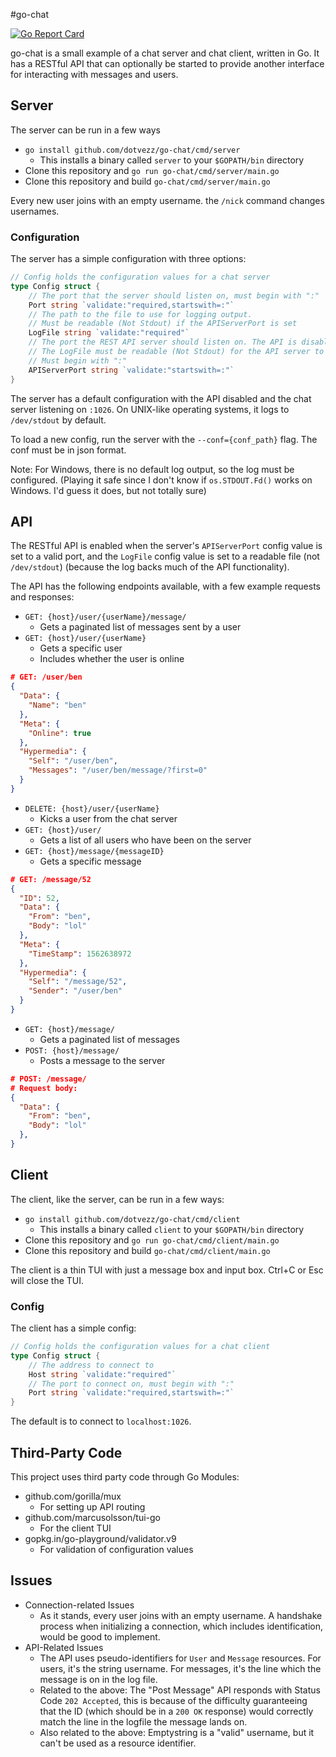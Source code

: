 #go-chat

[![Go Report Card](https://goreportcard.com/badge/github.com/dotvezz/go-chat)](https://goreportcard.com/report/github.com/dotvezz/go-chat)

go-chat is a small example of a chat server and chat client, written in Go. 
It has a RESTful API that can optionally be started to provide another interface
for interacting with messages and users. 

## Server

The server can be run in a few ways

- `go install github.com/dotvezz/go-chat/cmd/server`
  - This installs a binary called `server` to your `$GOPATH/bin` directory
- Clone this repository and `go run go-chat/cmd/server/main.go`
- Clone this repository and build `go-chat/cmd/server/main.go`

Every new user joins with an empty username. the `/nick` command changes usernames.

### Configuration 

The server has a simple configuration with three options:

```go
// Config holds the configuration values for a chat server
type Config struct {
	// The port that the server should listen on, must begin with ":"
	Port string `validate:"required,startswith=:"`
	// The path to the file to use for logging output.
	// Must be readable (Not Stdout) if the APIServerPort is set
	LogFile string `validate:"required"`
	// The port the REST API server should listen on. The API is disabled if this is left empty
	// The LogFile must be readable (Not Stdout) for the API server to start
	// Must begin with ":"
	APIServerPort string `validate:"startswith=:"`
}
```

The server has a default configuration with the API disabled and the chat server
listening on `:1026`. On UNIX-like operating systems, it logs to `/dev/stdout`
by default.

To load a new config, run the server with the `--conf={conf_path}` flag. The conf must be in
json format.

Note: For Windows, there is no default log output, so the log must be configured.
(Playing it safe since I don't know if `os.STDOUT.Fd()` works on Windows. I'd guess
it does, but not totally sure)

## API

The RESTful API is enabled when the server's `APIServerPort` config value is set to a valid
port, and the `LogFile` config value is set to a readable file (not `/dev/stdout`) (because
the log backs much of the API functionality).

The API has the following endpoints available, with a few example requests and responses:

- `GET: {host}/user/{userName}/message/`
    - Gets a paginated list of messages sent by a user
- `GET: {host}/user/{userName}`
    - Gets a specific user
    - Includes whether the user is online
```json
# GET: /user/ben
{
  "Data": {
    "Name": "ben"
  },
  "Meta": {
    "Online": true
  },
  "Hypermedia": {
    "Self": "/user/ben",
    "Messages": "/user/ben/message/?first=0"
  }
}
```
   
- `DELETE: {host}/user/{userName}`
    - Kicks a user from the chat server
- `GET: {host}/user/`
    - Gets a list of all users who have been on the server
- `GET: {host}/message/{messageID}`
    - Gets a specific message
```json
# GET: /message/52
{
  "ID": 52,
  "Data": {
    "From": "ben",
    "Body": "lol"
  },
  "Meta": {
    "TimeStamp": 1562638972
  },
  "Hypermedia": {
    "Self": "/message/52",
    "Sender": "/user/ben"
  }
}

```
- `GET: {host}/message/`
    - Gets a paginated list of messages
- `POST: {host}/message/`
    - Posts a message to the server

```json
# POST: /message/
# Request body:
{
  "Data": {
    "From": "ben",
    "Body": "lol"
  },
}

```

## Client

The client, like the server, can be run in a few ways:

- `go install github.com/dotvezz/go-chat/cmd/client`
  - This installs a binary called `client` to your `$GOPATH/bin` directory
- Clone this repository and `go run go-chat/cmd/client/main.go`
- Clone this repository and build `go-chat/cmd/client/main.go`

The client is a thin TUI with just a message box and input box. Ctrl+C or Esc will close
the TUI.

### Config

The client has a simple config:

```go
// Config holds the configuration values for a chat client
type Config struct {
	// The address to connect to
	Host string `validate:"required"`
	// The port to connect on, must begin with ":"
	Port string `validate:"required,startswith=:"`
}
```

The default is to connect to `localhost:1026`.

## Third-Party Code

This project uses third party code through Go Modules:

- github.com/gorilla/mux
    - For setting up API routing
- github.com/marcusolsson/tui-go
    - For the client TUI
- gopkg.in/go-playground/validator.v9
    - For validation of configuration values
    
## Issues

- Connection-related Issues
  - As it stands, every user joins with an empty username. A handshake process when 
  initializing a connection, which includes identification, would be good to implement.
- API-Related Issues
  - The API uses pseudo-identifiers for `User` and `Message` resources. For users, it's
  the string username. For messages, it's the line which the message is on in the log file.
  - Related to the above: The "Post Message" API responds with Status Code `202 Accepted`,
  this is because of the difficulty guaranteeing that the ID (which should be in a `200 OK`
  response) would correctly match the line in the logfile the message lands on.
  - Also related to the above: Emptystring is a "valid" username, but it can't be used
  as a resource identifier.
